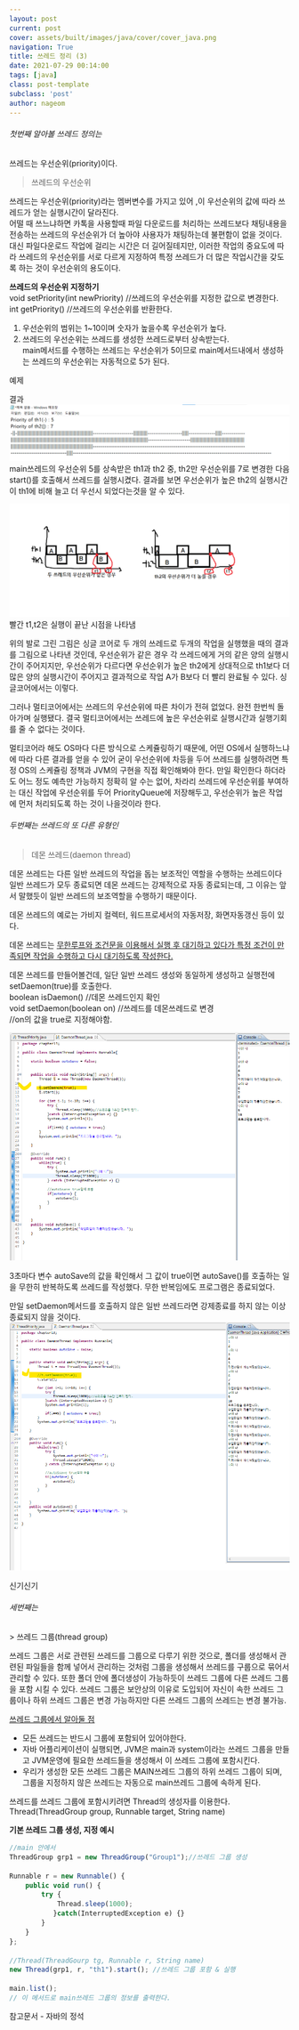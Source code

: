 ```yaml
---
layout: post
current: post
cover: assets/built/images/java/cover/cover_java.png
navigation: True
title: 쓰레드 정리 (3) 
date: 2021-07-29 00:14:00
tags: [java]
class: post-template
subclass: 'post'
author: nageom
---
```

<h6> 첫번째 알아볼 쓰레드 정의는 </h6>
쓰레드는 우선순위(priority)이다. 

> 쓰레드의 우선순위

쓰레드는 우선순위(priority)라는 멤버변수를 가지고 있어 ,이 우선순위의 값에 따라
쓰레드가 얻는 실행시간이 달라진다. <br>
어떨 때 쓰느냐하면 
카톡을 사용할때 파일 다운로드를 처리하는 쓰레드보다 채팅내용을 전송하는 쓰레드의 우선순위가 더 높아야 
사용자가 채팅하는데 불편함이 없을 것이다. 대신 파일다운로드 작업에 걸리는 시간은 더 길어질테지만,
이러한 작업의 중요도에 따라 쓰레드의 우선순위를 서로 다르게 지정하여 특정 쓰레드가 더 많은 작업시간을 갖도록 하는 것이 
우선순위의 용도이다. <br>


**쓰레드의 우선순위 지정하기** <br>
void setPriority(int newPriority) //쓰레드의 우선순위를 지정한 값으로 변경한다.<br>
int getPriority() //쓰레드의 우선순위를 반환한다.<br>

1. 우선순위의 범위는 1~10이며 숫자가 높을수록 우선순위가 높다. <br>
2. 쓰레드의 우선순위는 쓰레드를 생성한 쓰레드로부터 상속받는다. <br>
main메서드를 수행하는 쓰레드는 우선순위가 5이므로 main메서드내에서 생성하는 쓰레드의 우선순위는 자동적으로 5가 된다. <br>

예제
<script src="https://gist.github.com/nageom/6245e8f2c3c6359706127c8607187d0e.js"></script>

결과
![ex_screenshot](../../assets/built/images/java/thread/thread(3)_priority.png) 
main쓰레드의 우선순위 5를 상속받은 th1과 th2 중,
th2만 우선순위를 7로 변경한 다음 start()를 호출해서 쓰레드를 실행시켰다. 
결과를 보면 우선순위가 높은 th2의 실행시간이 th1에 비해 늘고 더 우선시 되었다는것을 알 수 있다.

![ex_screenshot](../../assets/built/images/java/thread/thread(3)_priority2.png)
빨간 t1,t2은 실행이 끝난 시점을 나타냄

위의 발로 그린 그림은 싱글 코어로 두 개의 쓰레드로 두개의 작업을 실행했을 때의 
결과를 그림으로 나타낸 것인데,
우선순위가 같은 경우 각 쓰레드에게 거의 같은 양의 실행시간이 주어지지만, 
우선순위가 다르다면 우선순위가 높은 th2에게 상대적으로 th1보다 더 많은 양의 실행시간이 주어지고
결과적으로 작업 A가 B보다 더 빨리 완료될 수 있다. 
싱글코어에서는 이렇다. <br>

그러나 멀티코어에서는 쓰레드의 우선순위에 따른 차이가
전혀 없었다. 완전 한번씩 돌아가며 실행됐다. 
결국 멀티코어에서는 쓰레드에 높은 우선순위로 실행시간과 실행기회를 줄 수 없다는 것이다. <br>

멀티코어라 해도 OS마다 다른 방식으로 스케쥴링하기 때문에, 어떤 OS에서 실행하느냐에 따라
다른 결과를 얻을 수 있어 굳이 우선순위에 차등을 두어 쓰레드를 실행하려면 특정 OS의 스케쥴링 정책과
JVM의 구현을 직접 확인해봐야 한다. 
만일 확인한다 하더라도 어느 정도 예측만 가능하지 정확히 알 수는 없어,
차라리 쓰레드에 우선순위를 부여하는 대신 작업에 우선순위를 두어 PriorityQueue에 저장해두고,
우선순위가 높은 작업에 먼저 처리되도록 하는 것이 나을것이라 한다. 

<h6>두번째는 쓰레드의 또 다른 유형인 </h6> 

> 데몬 쓰레드(daemon thread)

데몬 쓰레드는 다른 일반 쓰레드의 작업을 돕는 보조적인 역할을 수행하는 쓰레드이다 
일반 쓰레드가 모두 종료되면 데몬 쓰레드는 강제적으로 자동 종료되는데, 그 이유는 앞서 말했듯이
일반 쓰레드의 보조역할을 수행하기 때문이다. 

데몬 쓰레드의 예로는 가비지 컬렉터, 워드프로세서의 자동저장, 화면자동갱신 등이 있다. 

데몬 쓰레드는 <U>무한루프와 조건문을 이용해서 실행 후 대기하고 있다가 특정 조건이 만족되면 작업을 수행하고 
다시 대기하도록 작성한다.</U>

데몬 쓰레드를 만들어볼건데, 일단 일반 쓰레드 생성와 동일하게 생성하고 실행전에 setDaemon(true)를 호출한다.<br>
boolean isDaemon() //데몬 쓰레드인지 확인 <br>
void setDaemon(boolean on) //쓰레드를 데몬쓰레드로 변경 <br>
//on의 값을 true로 지정해야함. <br>

![ex_screenshot](../../assets/built/images/java/thread/thread(3)_priority3.png)

3초마다 변수 autoSave의 값을 확인해서 그 값이 true이면 autoSave()를 호출하는 일을 무한히
반복하도록 쓰레드를 작성했다.
무한 반복임에도 프로그램은 종료되었다. 

만일 setDaemon메서드를 호출하지 않은 일반 쓰레드라면 강제종료를 하지 않는 이상 종료되지 않을 것이다.
![ex_screenshot](../../assets/built/images/java/thread/thread(3)_priority4.png)

신기신기

<h6>세번째는 </h6>
> 쓰레드 그룹(thread group)

쓰레드 그룹은 서로 관련된 쓰레드를 그룹으로 다루기 위한 것으로,
폴더를 생성해서 관련된 파일들을 함께 넣어서 관리하는 것처럼 그룹을 생성해서 쓰레드를 구룹으로 묶어서 
관리할 수 있다. 
또한 폴더 안에 폴더생성이 가능하듯이 쓰레드 그룹에 다른 쓰레드 그룹을 포함 시킬 수 있다.
쓰레드 그룹은 보안상의 이유로 도입되어 자신이 속한 쓰레드 그룹이나 하위 쓰레드 그룹은 변경 가능하지만
다른 쓰레드 그룹의 쓰레드는 변경 불가능.

<U>쓰레드 그룹에서 알아둘 점</U><br>
* 모든 쓰레드는 반드시 그룹에 포함되어 있어야한다.
* 자바 어플리케이션이 실행되면, JVM은 main과 system이라는 쓰레드 그룹을 만들고
JVM운영에 필요한 쓰레드들을 생성해서 이 쓰레드 그룹에 포함시킨다. 
* 우리가 생성한 모든 쓰레드 그룹은 MAIN쓰레드 그룹의 하위 쓰레드 그룹이 되며,
그룹을 지정하지 않은 쓰레드는 자동으로 main쓰레드 그룹에 속하게 된다. 

쓰레드를 쓰레드 그룹에 포함시키려면 Thread의 생성자를 이용한다.
Thread(ThreadGroup group, Runnable target, String name)

**기본 쓰레드 그룹 생성, 지정 예시**
~~~ javascript
//main 안에서
ThreadGroup grp1 = new ThreadGroup("Group1");//쓰레드 그룹 생성

Runnable r = new Runnable() {
    public void run() {
        try {
            Thread.sleep(1000);
           }catch(InterruptedException e) {}
        }
    }
};

//Thread(ThreadGourp tg, Runnable r, String name)
new Thread(grp1, r, "th1").start(); //쓰레드 그룹 포함 & 실행

main.list();
// 이 메서드로 main쓰레드 그룹의 정보를 출력한다. 

~~~


참고문서 - 자바의 정석






 
